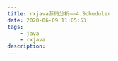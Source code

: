 ```yaml
---
title: rxjava源码分析——4.Scheduler
date: 2020-06-09 11:05:53
tags:
    - java
    - rxjava
description: 
---
```

